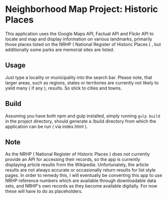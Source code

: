 # Neighborhood Map Project: Historic Places
This application uses the Google Maps API, Factual API and Flickr API to locate and map and display information on various landmarks, primarily those places listed on the NRHP ( National Register of Historic Places ) , but additionally some parks are memorial sites are listed.

## Usage
Just type a locality or municipality into the search bar. Please note, that larger areas, such as regions, states or territories are currently not likely to yield many ( if any ), results. So stick to cities and towns.

## Build
Assuming you have both npm and gulp installed, simply running `gulp build` in the project directory, should generate a /build directory from which the application can be run ( via index.html ).

## Note
As the NRHP ( National Register of Historic Places ) does not currently provide an API for accessing their records, so the app is currently displaying article results from the Wikipedia. Unfortunately, the article results are not always accurate or occasionally return results for list style pages. In order to remedy this, I will eventually be converting this app to use NRHP reference numbers which are available through downloadable data sets, and NRHP's own records as they become available digitally. For now these will have to do as placeholders.
